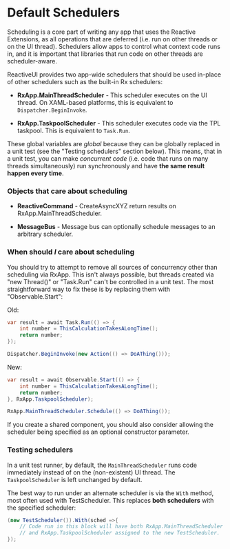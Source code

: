 # Default Schedulers

Scheduling is a core part of writing any app that uses the Reactive
Extensions, as all operations that are deferred (i.e. run on other threads or
on the UI thread).  Schedulers allow apps to control what context code runs
in, and it is important that libraries that run code on other threads are
scheduler-aware.

ReactiveUI provides two app-wide schedulers that should be used in-place of
other schedulers such as the built-in Rx schedulers:

* **RxApp.MainThreadScheduler** - This scheduler executes on the UI thread.
  On XAML-based platforms, this is equivalent to `Dispatcher.BeginInvoke`.

* **RxApp.TaskpoolScheduler** - This scheduler executes code via the TPL
  taskpool. This is equivalent to `Task.Run`.

These global variables are *global* because they can be globally replaced in a
unit test (see the "Testing schedulers" section below). This means, that in a
unit test, you can make *concurrent code* (i.e. code that runs on many
threads simultaneously) run synchronously and have **the same result happen
every time**.

### Objects that care about scheduling

* **ReactiveCommand** - CreateAsyncXYZ return results on
  RxApp.MainThreadScheduler.

* **MessageBus** - Message bus can optionally schedule messages to an
  arbitrary scheduler.

### When should *I* care about scheduling

You should try to attempt to remove all sources of concurrency other than
scheduling via RxApp. This isn't always possible, but threads created via "new
Thread()" or "Task.Run" can't be controlled in a unit test. The most
straightforward way to fix these is by replacing them with "Observable.Start":

Old:

```cs
var result = await Task.Run(() => {
    int number = ThisCalculationTakesALongTime();
    return number;
});

Dispatcher.BeginInvoke(new Action(() => DoAThing()));
```

New:

```cs
var result = await Observable.Start(() => {
    int number = ThisCalculationTakesALongTime();
    return number;
}, RxApp.TaskpoolScheduler);

RxApp.MainThreadScheduler.Schedule(() => DoAThing());
```

If you create a shared component, you should also consider allowing the
scheduler being specified as an optional constructor parameter.

### Testing schedulers

In a unit test runner, by default, the `MainThreadScheduler` runs code
immediately instead of on the (non-existent) UI thread. The
`TaskpoolScheduler` is left unchanged by default.

The best way to run under an alternate scheduler is via the `With` method,
most often used with TestScheduler. This replaces **both schedulers** with the
specified scheduler:

```cs
(new TestScheduler()).With(sched =>{
    // Code run in this block will have both RxApp.MainThreadScheduler
    // and RxApp.TaskpoolScheduler assigned to the new TestScheduler.
});
```
